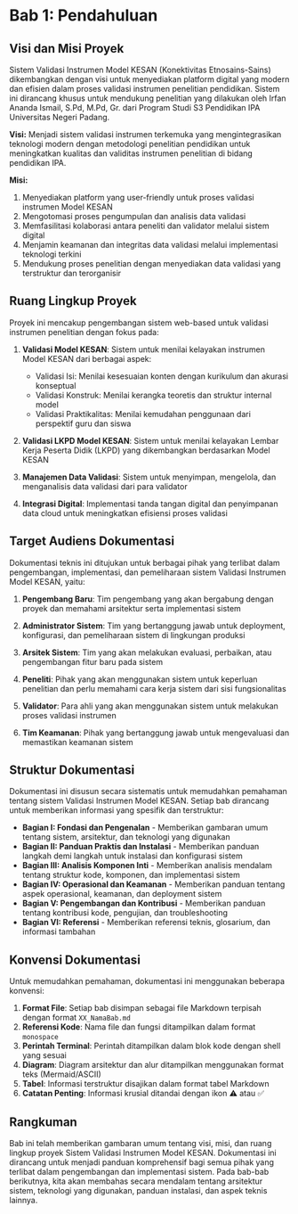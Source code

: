 # Bab 1: Pendahuluan

## Visi dan Misi Proyek

Sistem Validasi Instrumen Model KESAN (Konektivitas Etnosains-Sains) dikembangkan dengan visi untuk menyediakan platform digital yang modern dan efisien dalam proses validasi instrumen penelitian pendidikan. Sistem ini dirancang khusus untuk mendukung penelitian yang dilakukan oleh Irfan Ananda Ismail, S.Pd, M.Pd, Gr. dari Program Studi S3 Pendidikan IPA Universitas Negeri Padang.

**Visi:**
Menjadi sistem validasi instrumen terkemuka yang mengintegrasikan teknologi modern dengan metodologi penelitian pendidikan untuk meningkatkan kualitas dan validitas instrumen penelitian di bidang pendidikan IPA.

**Misi:**
1. Menyediakan platform yang user-friendly untuk proses validasi instrumen Model KESAN
2. Mengotomasi proses pengumpulan dan analisis data validasi
3. Memfasilitasi kolaborasi antara peneliti dan validator melalui sistem digital
4. Menjamin keamanan dan integritas data validasi melalui implementasi teknologi terkini
5. Mendukung proses penelitian dengan menyediakan data validasi yang terstruktur dan terorganisir

## Ruang Lingkup Proyek

Proyek ini mencakup pengembangan sistem web-based untuk validasi instrumen penelitian dengan fokus pada:

1. **Validasi Model KESAN**: Sistem untuk menilai kelayakan instrumen Model KESAN dari berbagai aspek:
   - Validasi Isi: Menilai kesesuaian konten dengan kurikulum dan akurasi konseptual
   - Validasi Konstruk: Menilai kerangka teoretis dan struktur internal model
   - Validasi Praktikalitas: Menilai kemudahan penggunaan dari perspektif guru dan siswa

2. **Validasi LKPD Model KESAN**: Sistem untuk menilai kelayakan Lembar Kerja Peserta Didik (LKPD) yang dikembangkan berdasarkan Model KESAN

3. **Manajemen Data Validasi**: Sistem untuk menyimpan, mengelola, dan menganalisis data validasi dari para validator

4. **Integrasi Digital**: Implementasi tanda tangan digital dan penyimpanan data cloud untuk meningkatkan efisiensi proses validasi

## Target Audiens Dokumentasi

Dokumentasi teknis ini ditujukan untuk berbagai pihak yang terlibat dalam pengembangan, implementasi, dan pemeliharaan sistem Validasi Instrumen Model KESAN, yaitu:

1. **Pengembang Baru**: Tim pengembang yang akan bergabung dengan proyek dan memahami arsitektur serta implementasi sistem

2. **Administrator Sistem**: Tim yang bertanggung jawab untuk deployment, konfigurasi, dan pemeliharaan sistem di lingkungan produksi

3. **Arsitek Sistem**: Tim yang akan melakukan evaluasi, perbaikan, atau pengembangan fitur baru pada sistem

4. **Peneliti**: Pihak yang akan menggunakan sistem untuk keperluan penelitian dan perlu memahami cara kerja sistem dari sisi fungsionalitas

5. **Validator**: Para ahli yang akan menggunakan sistem untuk melakukan proses validasi instrumen

6. **Tim Keamanan**: Pihak yang bertanggung jawab untuk mengevaluasi dan memastikan keamanan sistem

## Struktur Dokumentasi

Dokumentasi ini disusun secara sistematis untuk memudahkan pemahaman tentang sistem Validasi Instrumen Model KESAN. Setiap bab dirancang untuk memberikan informasi yang spesifik dan terstruktur:

- **Bagian I: Fondasi dan Pengenalan** - Memberikan gambaran umum tentang sistem, arsitektur, dan teknologi yang digunakan
- **Bagian II: Panduan Praktis dan Instalasi** - Memberikan panduan langkah demi langkah untuk instalasi dan konfigurasi sistem
- **Bagian III: Analisis Komponen Inti** - Memberikan analisis mendalam tentang struktur kode, komponen, dan implementasi sistem
- **Bagian IV: Operasional dan Keamanan** - Memberikan panduan tentang aspek operasional, keamanan, dan deployment sistem
- **Bagian V: Pengembangan dan Kontribusi** - Memberikan panduan tentang kontribusi kode, pengujian, dan troubleshooting
- **Bagian VI: Referensi** - Memberikan referensi teknis, glosarium, dan informasi tambahan

## Konvensi Dokumentasi

Untuk memudahkan pemahaman, dokumentasi ini menggunakan beberapa konvensi:

1. **Format File**: Setiap bab disimpan sebagai file Markdown terpisah dengan format `XX_NamaBab.md`
2. **Referensi Kode**: Nama file dan fungsi ditampilkan dalam format `monospace`
3. **Perintah Terminal**: Perintah ditampilkan dalam blok kode dengan shell yang sesuai
4. **Diagram**: Diagram arsitektur dan alur ditampilkan menggunakan format teks (Mermaid/ASCII)
5. **Tabel**: Informasi terstruktur disajikan dalam format tabel Markdown
6. **Catatan Penting**: Informasi krusial ditandai dengan ikon ⚠️ atau ✅

## Rangkuman

Bab ini telah memberikan gambaran umum tentang visi, misi, dan ruang lingkup proyek Sistem Validasi Instrumen Model KESAN. Dokumentasi ini dirancang untuk menjadi panduan komprehensif bagi semua pihak yang terlibat dalam pengembangan dan implementasi sistem. Pada bab-bab berikutnya, kita akan membahas secara mendalam tentang arsitektur sistem, teknologi yang digunakan, panduan instalasi, dan aspek teknis lainnya.
